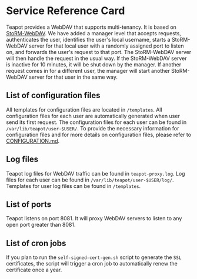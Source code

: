# Service Reference Card

Teapot provides a WebDAV that supports multi-tenancy. It is based on [StoRM-WebDAV](https://github.com/italiangrid/storm-webdav). We have added a manager level that accepts requests, authenticates the user, identifies the user's local username, starts a StoRM-WebDAV server for that local user with a randomly assigned port to listen on, and forwards the user's request to that port. The StoRM-WebDAV server will then handle the request in the usual way. If the StoRM-WebDAV server is inactive for 10 minutes, it will be shut down by the manager. If another request comes in for a different user, the manager will start another StoRM-WebDAV server for that user in the same way.

## List of configuration files

All templates for configuration files are located in `/templates`. All configuration files for each user are automatically generated when user send its first request. The configuration files for each user can be found in `/var/lib/teapot/user-$USER/`. To provide the necessary information for configuration files and for more details on configuration files, please refer to [CONFIGURATION.md](https://gitlab.desy.de/intertwin/teapot/-/blob/main/CONFIGURATION.md?ref_type=heads).

## Log files

Teapot log files for WebDAV traffic can be found in `teapot-proxy.log`. Log files for each user can be found in `/var/lib/teapot/user-$USER/log/`. Templates for user log files can be found in `/templates`.

## List of ports

Teapot listens on port 8081. It will proxy WebDAV servers to listen to any open port greater than 8081.

## List of cron jobs

If you plan to run the `self-signed-cert-gen.sh` script to generate the `SSL` certificates, the script will trigger a cron job to automatically renew the certificate once a year.